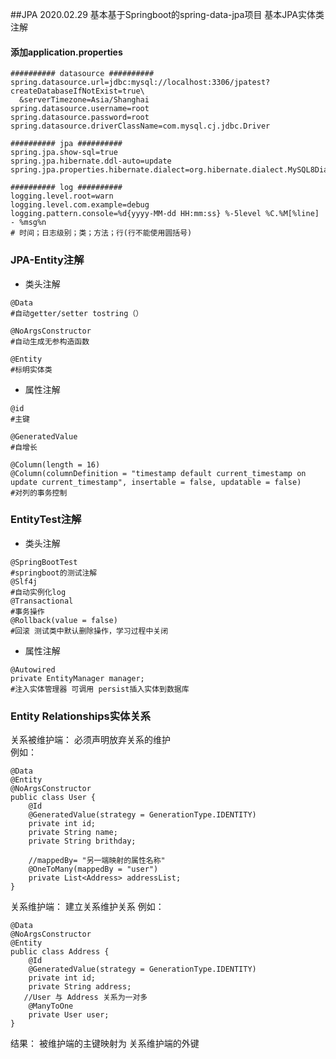 ##JPA
    2020.02.29
    基本基于Springboot的spring-data-jpa项目
    基本JPA实体类注解
#### 添加application.properties 
````
########## datasource ##########
spring.datasource.url=jdbc:mysql://localhost:3306/jpatest?createDatabaseIfNotExist=true\
  &serverTimezone=Asia/Shanghai
spring.datasource.username=root
spring.datasource.password=root
spring.datasource.driverClassName=com.mysql.cj.jdbc.Driver

########## jpa ##########
spring.jpa.show-sql=true
spring.jpa.hibernate.ddl-auto=update
spring.jpa.properties.hibernate.dialect=org.hibernate.dialect.MySQL8Dialect

########## log ##########
logging.level.root=warn
logging.level.com.example=debug
logging.pattern.console=%d{yyyy-MM-dd HH:mm:ss} %-5level %C.%M[%line] - %msg%n
# 时间；日志级别；类；方法；行(行不能使用圆括号)
````
### JPA-Entity注解
* 类头注解
````
@Data  
#自动getter/setter tostring（）

@NoArgsConstructor
#自动生成无参构造函数

@Entity
#标明实体类
````
* 属性注解
````
@id
#主键

@GeneratedValue 
#自增长

@Column(length = 16)
@Column(columnDefinition = "timestamp default current_timestamp on update current_timestamp", insertable = false, updatable = false)
#对列的事务控制
````
### EntityTest注解
* 类头注解
````
@SpringBootTest
#springboot的测试注解
@Slf4j
#自动实例化log
@Transactional
#事务操作
@Rollback(value = false)
#回滚 测试类中默认删除操作，学习过程中关闭

````
* 属性注解
````
@Autowired
private EntityManager manager;
#注入实体管理器 可调用 persist插入实体到数据库
````
### Entity Relationships实体关系 

关系被维护端： 必须声明放弃关系的维护  
例如：
```
@Data
@Entity
@NoArgsConstructor
public class User {
    @Id
    @GeneratedValue(strategy = GenerationType.IDENTITY)
    private int id;
    private String name;
    private String brithday;

    //mappedBy= "另一端映射的属性名称"
    @OneToMany(mappedBy = "user")
    private List<Address> addressList;
}
 ```
关系维护端： 建立关系维护关系 
例如：
```
@Data
@NoArgsConstructor
@Entity
public class Address {
    @Id
    @GeneratedValue(strategy = GenerationType.IDENTITY)
    private int id;
    private String address;
   //User 与 Address 关系为一对多
    @ManyToOne
    private User user;
}
```
结果：
被维护端的主键映射为 关系维护端的外键


